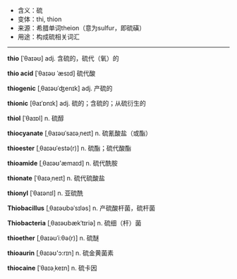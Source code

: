 - <span class="definition">含义：硫</span>
- <span class="definition">变体：thi, thion</span>
- <span class="definition">来源：希腊单词theion（意为sulfur，即硫磺）</span>
- <span class="definition">用途：构成硫相关词汇</span>

---

<span class="vocabulary">**thio**</span> [ˈθaɪəʊ] adj. 含硫的，硫代（氧）的

<span class="vocabulary">**thio acid**</span> [ˈθaɪəʊ ˈæsɪd] 硫代酸

<span class="vocabulary">**thiogenic**</span> [ˌθaɪəʊˈʤenɪk] adj. 产硫的

<span class="vocabulary">**thionic**</span> [θaɪˈɒnɪk] adj. 硫的；含硫的；从硫衍生的

<span class="vocabulary">**thiol**</span> [ˈθaɪɒl] n. 硫醇

<span class="vocabulary">**thiocyanate**</span> [ˌθaɪəʊˈsaɪəˌneɪt] n. 硫氰酸盐（或酯）

<span class="vocabulary">**thioester**</span> [ˌθaɪəʊˈestə(r)] n. 硫酯；硫代酸酯

<span class="vocabulary">**thioamide**</span> [ˌθaɪəʊ'æmaɪd] n. 硫代酰胺

<span class="vocabulary">**thionate**</span> [ˈθaɪəˌneɪt] n. 硫代硫酸盐

<span class="vocabulary">**thionyl**</span> [ˈθaɪənɪl] n. 亚硫酰

<span class="vocabulary">**Thiobacillus**</span> [ˌθaɪəʊbəˈsɪləs] n. 产硫酸杆菌，硫杆菌

<span class="vocabulary">**Thiobacteria**</span> [ˌθaɪəʊbækˈtɪriə] n. 硫细（杆）菌

<span class="vocabulary">**thioether**</span> [ˌθaɪəʊˈiːθə(r)] n. 硫醚

<span class="vocabulary">**thioaurin**</span> [ˌθaɪəʊ'ɔ:rɪn] n. 硫金黄菌素

<span class="vocabulary">**thiocaine**</span> [ˈθaɪəˌkeɪn] n. 硫卡因

